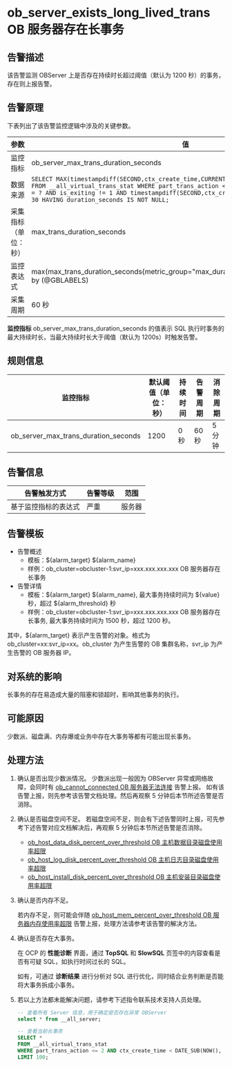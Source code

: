 # ob_server_exists_long_lived_trans OB 服务器存在长事务

## 告警描述

该告警监测 OBServer 上是否存在持续时长超过阈值（默认为 1200 秒）的事务，存在则上报告警。

## 告警原理

下表列出了该告警监控逻辑中涉及的关键参数。

| **参数** | **值** |
| --- | --- |
| 监控指标 | ob_server_max_trans_duration_seconds |
| 数据来源 | `SELECT MAX(timestampdiff(SECOND,ctx_create_time,CURRENT_TIMESTAMP)) as duration_seconds FROM __all_virtual_trans_stat WHERE part_trans_action <= 2 AND svr_ip = ? AND svr_port = ? AND is_exiting != 1 AND timestampdiff(SECOND,ctx_create_time,CURRENT_TIMESTAMP) >= 30 HAVING duration_seconds IS NOT NULL; `|
| 采集指标（单位：秒） | max_trans_duration_seconds |
| 监控表达式 | max(max_trans_duration_seconds{metric_group="max_duration_virtual_trans_stat",@LABELS}) by (@GBLABELS) |
| 采集周期 | 60 秒 |

**监控指标** ob_server_max_trans_duration_seconds 的值表示 SQL 执行时事务的最大持续时长，当最大持续时长大于阈值（默认为 1200s）时触发告警。

## 规则信息

| **监控指标** | **默认阈值（单位：秒）** | **持续时间** | **告警周期** | **消除周期** |
| --- | --- | --- | --- | --- |
| ob_server_max_trans_duration_seconds | 1200 | 0 秒 | 60 秒 | 5 分钟 |

## 告警信息

| **告警触发方式** | **告警等级** | **范围** |
| --- | --- | --- |
| 基于监控指标的表达式 | 严重 | 服务器 |

## 告警模板

* 告警概述
  * 模板：\${alarm_target} ${alarm_name}
  * 样例：ob_cluster=obcluster-1:svr_ip=xxx.xxx.xxx.xxx OB 服务器存在长事务
* 告警详情
  * 模板：\${alarm_target} \${alarm_name}, 最大事务持续时间为 \${value} 秒，超过  ${alarm_threshold} 秒
  * 样例：ob_cluster=obcluster-1:svr_ip=xxx.xxx.xxx.xxx OB 服务器存在长事务, 最大事务持续时间为 1500 秒，超过 1200 秒。

其中，${alarm_target} 表示产生告警的对象。格式为  ob_cluster=xx:svr_ip=xx。ob_cluster 为产生告警的 OB 集群名称，svr_ip 为产生告警的 OB 服务器 IP。

## 对系统的影响

长事务的存在易造成大量的阻塞和锁超时，影响其他事务的执行。

## 可能原因

少数派、磁盘满、内存爆或业务中存在大事务等都有可能出现长事务。

## 处理方法

1. 确认是否出现少数派情况。
   少数派出现一般因为 OBServer 异常或网络故障，会同时有 [ob_cannot_connected OB 服务器无法连接](1.ob_cannot_connected.md) 告警上报。
   如有该告警上报，则先参考该告警文档处理。然后再观察 5 分钟后本节所述告警是否消除。

2. 确认是否磁盘空间不足。
   若磁盘空间不足，则会有下述告警同时上报，可先参考下述告警对应文档解决后，再观察 5 分钟后本节所述告警是否消除。
   * [ob_host_data_disk_percent_over_threshold OB 主机数据目录磁盘使用率超限](35.ob_host_data_disk_percent_over_threshold.md)
   * [ob_host_log_disk_percent_over_threshold OB 主机日志目录磁盘使用率超限](36.ob_host_log_disk_percent_over_threshold.md)
   * [ob_host_install_disk_percent_over_threshold OB 主机安装目录磁盘使用率超限](37.ob_host_install_disk_percent_over_threshold.md)

3. 确认是否内存不足。

   若内存不足，则可能会伴随 [ob_host_mem_percent_over_threshold OB 服务器内存使用率超限](../3.application-alert/3.ob_host_mem_percent_over_threshold.md) 告警上报，处理方法请参考该告警的解决方法。

4. 确认是否存在大事务。

   在 OCP 的 **性能诊断** 界面，通过 **TopSQL** 和 **SlowSQL** 页签中的内容查看是否有可疑 SQL，如执行时间过长的 SQL。

   如有，可通过 **诊断结果** 进行分析对 SQL 进行优化，同时结合业务判断是否能将大事务拆成小事务。

5. 若以上方法都未能解决问题，请参考下述指令联系技术支持人员处理。

   ```sql
   -- 查看所有 Server 信息，用于确定是否存在异常 OBServer
   select * from __all_server;

   -- 查看当前长事务
   SELECT *
   FROM __all_virtual_trans_stat
   WHERE part_trans_action <= 2 AND ctx_create_time < DATE_SUB(NOW(), INTERVAL 1200 SECOND)
   LIMIT 100;
   ```

